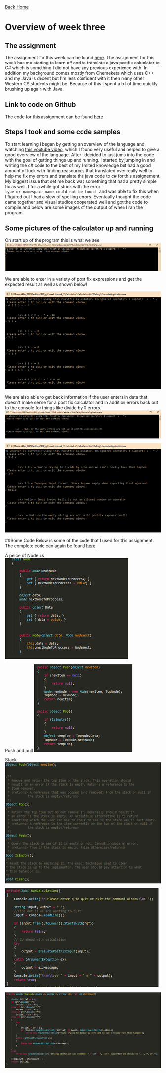 
<a href="../../index.html" class="btn btn-primary btl-md" role="button">Back Home </a>

# Overview of week three



## The assignment
The assignment for this week can be found [here](http://www.wou.edu/~morses/classes/cs46x/assignments/HW3.html). The assignment for this week has me starting to learn c# and to translate a java postfix caluclator to C# which is something I did not have any previous experience with. In addition my background comes mostly from Chemeketa which uses C++ and my Java is decent but I'm less confident with it then many other Western CS students might be. Because of this I spent a bit of time quickly brushing up again with Java. 

## Link to code on Github
The code for this assignment can be found [here](https://github.com/kollklienstuber/460/tree/master/weeks/week_3) 

## Steps I took and some code samples
To start learning I began by getting an overview of the language and watching [this youtube video](https://www.youtube.com/watch?v=lisiwUZJXqQ), which I found very useful and helped to give a good overview of the language. After I decided to just jump into the code with the goal of getting things up and running. I started by jumping in and writing the c# code to the best of my limited knowledge but had a good amount of luck with finding reasources that translated over really well to help me fix my errors and translate the java code to c# for this assignement. My biggest issue that set me back was something that had a pretty simple fix as well. I for a while got stuck with the error <code> type or namespace name could not be found </code> and was able to fix this when I figured out I had a slew of spelling errors. Eventaully thought the code came together and visual studios cooperated well and got the code to compile and below are some images of the output of when I ran the program. 


## Some pictures of the calculator up and running
On start up of the program this is what we see
![wireframe](pics/one.PNG "main menu")

We are able to enter in a variety of post fix expressions and get the expected result as well as shown below!

![wireframe](pics/math.PNG "some math")




We are also able to get back information if the user enters in data that doesn't make sense for a post fix calculator and in addition errors back out to the console for things like divide by 0 errors.
![wireframe](pics/Null.PNG "null error")

![wireframe](pics/errors.PNG "some errors")

##Some Code 
Below is some of the code that I used for this assignment. The complete code can again be found [here](https://github.com/kollklienstuber/460/tree/master/weeks/week_3) 

A peice of Node.cs
![wireframe](pics/node.PNG "node")



Push and pull 
![wireframe](pics/pushPoo.PNG "push/pull")

Stack
![wireframe](pics/stackadt.PNG "push/pull")


![wireframe](pics/calc1.PNG "push/pull")


![wireframe](pics/calc2.PNG "push/pull")


